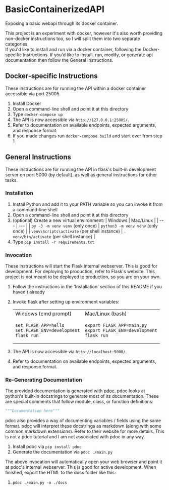# BasicContainerizedAPI

Exposing a basic webapi through its docker container.<br>

This project is an experiment with docker, however it's also worth providing non-docker instructions too, so I will split them into two separate categories.<br>
If you'd like to install and run via a docker container, following the Docker-specific Instructions. If you'd like to install, run, modify, or generate api documentation then follow the General Instructions.


## Docker-specific Instructions ##

These instructions are for running the API within a docker container accessible via port 25005.

1. Install Docker
2. Open a command-line shell and point it at this directory
3. Type `docker-compose up`
4. The API is now accessible via `http://127.0.0.1:25005/`.
5. Refer to documentation on available endpoints, expected arguments, and response format
6. If you made changes run `docker-compose build` and start over from step 1

## General Instructions ##

These instructions are for running the API in flask's built-in development server on port 5000 (by default), as well as general instructions for other tasks.
### Installation ###

1. Install Python and add it to your PATH variable so you can invoke it from a command-line shell
2. Open a command-line shell and point it at this directory
3. (optional) Create a new virtual environment:
    | Windows | Mac/Linux |
    | --- | --- |
    | `py -3 -m venv venv` (only once) | `python3 -m venv venv` (only once) |
    | `venv\Scripts\activate` (per shell instance) | `. venv/bin/activate` (per shell instance) |
4. Type `pip install -r requirements.txt`

### Invocation ###

These instructions will start the Flask internal webserver. This is good for development. For deploying to production, refer to Flask's website. This project is not meant to be deployed to production, so you are on your own.

1. Follow the instructions in the 'Installation' section of this README if you haven't already
2. Invoke flask after setting up environment variables:
    <table>
    <tr>
    <td> Windows (cmd prompt) </td> <td> Mac/Linux (bash) </td>
    </tr>
    <tr>
    <td>

    ```
    set FLASK_APP=hello
    set FLASK_ENV=development
    flask run
    ```

    </td>
    <td>

    ```
    export FLASK_APP=main.py
    export FLASK_ENV=development
    flask run
    ```

    </td>
    </tr>
    </table>
3. The API is now accessible via `http://localhost:5000/`.
4. Refer to documentation on available endpoints, expected arguments, and response format.

### Re-Generating Documentation ###

The provided documentation is generated with [pdoc](https://pdoc.dev/). pdoc looks at python's built-in docstrings to generate most of its documentation. These are special comments that follow module, class, or function definitions:
```py
"""Documentation here"""
```
pdoc also provides a way of documenting variables / fields using the same format. pdoc will interpret these docstrings as markdown (along with some common markdown extensions). Refer to their website for more details. This is not a pdoc tutorial and I am not associated with pdoc in any way.

1. Install pdoc via `pip install pdoc`
2. Generate the documentation via `pdoc ./main.py`

The above invocation will automatically open your web browser and point it at pdoc's internal webserver. This is good for active development. When finished, export the HTML to the docs folder like this:
1. `pdoc ./main.py -o ./docs`